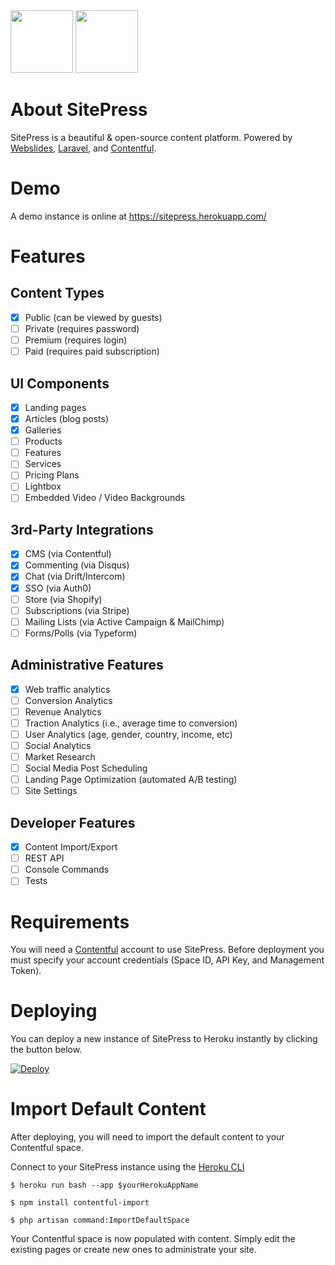 <div><img src="https://images.contentful.com/x5o3atz1wqhm/2PWSbcsefYImQyMuqcIuGi/5efaa2c98a4819ef729885a7c3aa381c/App_Icon_2x.png" width="100">
<img src="http://www.luckyrabbit.info/images/lr-logo.png" width="100">
</div>

# About SitePress
SitePress is a beautiful &amp; open-source content platform. Powered by [Webslides](https://github.com/webslides/webslides/), [Laravel](https://laravel.com), and [Contentful](https://contentful.com).

# Demo
A demo instance is online at https://sitepress.herokuapp.com/

# Features 
## Content Types
* [x] Public (can be viewed by guests)
* [ ] Private (requires password)
* [ ] Premium (requires login)
* [ ] Paid (requires paid subscription)

## UI Components
* [x] Landing pages
* [x] Articles (blog posts)
* [x] Galleries
* [ ] Products
* [ ] Features
* [ ] Services
* [ ] Pricing Plans
* [ ] Lightbox
* [ ] Embedded Video / Video Backgrounds

## 3rd-Party Integrations
* [x] CMS (via Contentful)
* [x] Commenting (via Disqus)
* [x] Chat (via Drift/Intercom)
* [x] SSO (via Auth0)
* [ ] Store (via Shopify)
* [ ] Subscriptions (via Stripe)
* [ ] Mailing Lists (via Active Campaign & MailChimp)
* [ ] Forms/Polls (via Typeform)

## Administrative Features
* [x] Web traffic analytics
* [ ] Conversion Analytics
* [ ] Revenue Analytics
* [ ] Traction Analytics (i.e., average time to conversion)
* [ ] User Analytics (age, gender, country, income, etc)
* [ ] Social Analytics
* [ ] Market Research
* [ ] Social Media Post Scheduling
* [ ] Landing Page Optimization (automated A/B testing)
* [ ] Site Settings

## Developer Features 
* [x] Content Import/Export
* [ ] REST API
* [ ] Console Commands
* [ ] Tests

# Requirements
You will need a [Contentful](https://contentful.com) account to use SitePress. Before deployment you must specify your account credentials (Space ID, API Key, and Management Token).

# Deploying
You can deploy a new instance of SitePress to Heroku instantly by clicking the button below.

[![Deploy](https://www.herokucdn.com/deploy/button.svg)](https://heroku.com/deploy?template=https://github.com/luckyrabbitllc/SitePress)

# Import Default Content
After deploying, you will need to import the default content to your Contentful space. 

Connect to your SitePress instance using the [Heroku CLI](https://devcenter.heroku.com/articles/heroku-cli)

```
$ heroku run bash --app $yourHerokuAppName
```

```
$ npm install contentful-import
```

```
$ php artisan command:ImportDefaultSpace
```

Your Contentful space is now populated with content. Simply edit the existing pages or create new ones to administrate your site.